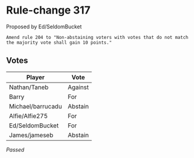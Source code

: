 # Rule-change 317

Proposed by Ed/SeldomBucket

```
Amend rule 204 to "Non-abstaining voters with votes that do not match the majority vote shall gain 10 points."
```

## Votes

| Player            | Vote     |
|-------------------|----------|
| Nathan/Taneb      | Against  |
| Barry             | For      |
| Michael/barrucadu | Abstain  |
| Alfie/Alfie275    | For      |
| Ed/SeldomBucket   | For      |
| James/jameseb     | Abstain  |

*Passed*
